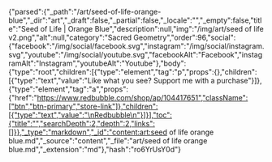 {"parsed":{"_path":"/art/seed-of-life-orange-blue","_dir":"art","_draft":false,"_partial":false,"_locale":"","_empty":false,"title":"Seed of Life | Orange Blue","description":null,"img":"/img/art/seed of life v2.png","alt":null,"category":"Sacred Geometry","order":96,"social":{"facebook":"/img/social/facebook.svg","instagram":"/img/social/instagram.svg","youtube":"/img/social/youtube.svg","facebookAlt":"Facebook","instagramAlt":"Instagram","youtubeAlt":"Youtube"},"body":{"type":"root","children":[{"type":"element","tag":"p","props":{},"children":[{"type":"text","value":"Like what you see? Support me with a purchase"}]},{"type":"element","tag":"a","props":{"href":"https://www.redbubble.com/shop/ap/104417651","className":["btn","btn-primary","store-link"]},"children":[{"type":"text","value":"\nRedbubble\n"}]}],"toc":{"title":"","searchDepth":2,"depth":2,"links":[]}},"_type":"markdown","_id":"content:art:seed of life orange blue.md","_source":"content","_file":"art/seed of life orange blue.md","_extension":"md"},"hash":"ro6YrUsY0d"}